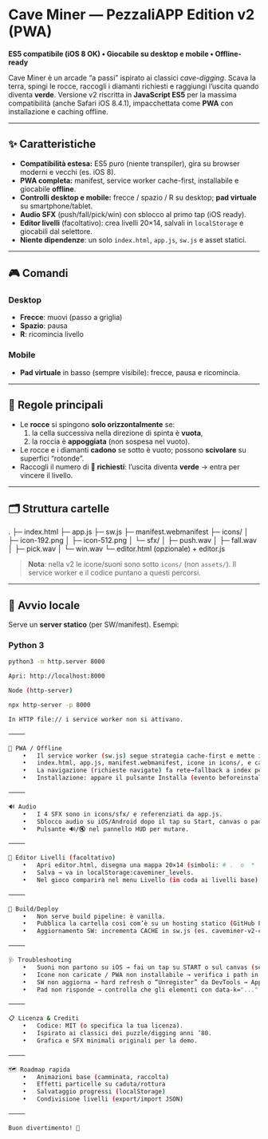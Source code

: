 # Cave Miner — PezzaliAPP Edition v2 (PWA)
**ES5 compatibile (iOS 8 OK) • Giocabile su desktop e mobile • Offline-ready**

Cave Miner è un arcade “a passi” ispirato ai classici *cave-digging*. Scava la terra, spingi le rocce, raccogli i diamanti richiesti e raggiungi l’uscita quando diventa **verde**. Versione v2 riscritta in **JavaScript ES5** per la massima compatibilità (anche Safari iOS 8.4.1), impacchettata come **PWA** con installazione e caching offline.

---

## ✨ Caratteristiche
- **Compatibilità estesa:** ES5 puro (niente transpiler), gira su browser moderni e vecchi (es. iOS 8).
- **PWA completa:** manifest, service worker cache-first, installabile e giocabile **offline**.
- **Controlli desktop e mobile:** frecce / spazio / R su desktop; **pad virtuale** su smartphone/tablet.
- **Audio SFX** (push/fall/pick/win) con sblocco al primo tap (iOS ready).
- **Editor livelli** (facoltativo): crea livelli 20×14, salvali in `localStorage` e giocabili dal selettore.
- **Niente dipendenze**: un solo `index.html`, `app.js`, `sw.js` e asset statici.

---

## 🎮 Comandi
### Desktop
- **Frecce**: muovi (passo a griglia)
- **Spazio**: pausa
- **R**: ricomincia livello

### Mobile
- **Pad virtuale** in basso (sempre visibile): frecce, pausa e ricomincia.

---

## 🧪 Regole principali
- Le **rocce** si spingono **solo orizzontalmente** se:
  1) la cella successiva nella direzione di spinta è **vuota**,  
  2) la roccia è **appoggiata** (non sospesa nel vuoto).
- Le rocce e i diamanti **cadono** se sotto è vuoto; possono **scivolare** su superfici “rotonde”.
- Raccogli il numero di **💎 richiesti**: l’uscita diventa **verde** → entra per vincere il livello.

---

## 🗂 Struttura cartelle

.
├─ index.html
├─ app.js
├─ sw.js
├─ manifest.webmanifest
├─ icons/
│  ├─ icon-192.png
│  ├─ icon-512.png
│  └─ sfx/
│     ├─ push.wav
│     ├─ fall.wav
│     ├─ pick.wav
│     └─ win.wav
└─ editor.html (opzionale) + editor.js

> **Nota**: nella v2 le icone/suoni sono sotto `icons/` (non `assets/`). Il service worker e il codice puntano a questi percorsi.

---

## 🚀 Avvio locale
Serve un **server statico** (per SW/manifest). Esempi:

### Python 3
```bash
python3 -m http.server 8000

Apri: http://localhost:8000

Node (http-server)

npx http-server -p 8000

In HTTP file:// i service worker non si attivano.

⸻

📱 PWA / Offline
	•	Il service worker (sw.js) segue strategia cache-first e mette in cache:
	•	index.html, app.js, manifest.webmanifest, icone in icons/, e carica dinamico degli altri asset.
	•	La navigazione (richieste navigate) fa rete→fallback a index per resilienza offline.
	•	Installazione: appare il pulsante Installa (evento beforeinstallprompt) su browser supportati.

⸻

🔊 Audio
	•	I 4 SFX sono in icons/sfx/ e referenziati da app.js.
	•	Sblocco audio su iOS/Android dopo il tap su Start, canvas o pad (riproduzione silenziosa “unlock”).
	•	Pulsante 🔊/🔇 nel pannello HUD per mutare.

⸻

🧱 Editor Livelli (facoltativo)
	•	Apri editor.html, disegna una mappa 20×14 (simboli: # .  o  *  X  P).
	•	Salva → va in localStorage:caveminer_levels.
	•	Nel gioco comparirà nel menu Livello (in coda ai livelli base).

⸻

🔧 Build/Deploy
	•	Non serve build pipeline: è vanilla.
	•	Pubblica la cartella così com’è su un hosting statico (GitHub Pages, Netlify, Vercel, S3…).
	•	Aggiornamento SW: incrementa CACHE in sw.js (es. caveminer-v2-cache-v3) quando cambi asset.

⸻

🩺 Troubleshooting
	•	Suoni non partono su iOS → fai un tap su START o sul canvas (serve un gesto utente per sbloccare l’audio).
	•	Icone non caricate / PWA non installabile → verifica i path in manifest.webmanifest e che il file venga servito con Content-Type: application/manifest+json.
	•	SW non aggiorna → hard refresh o “Unregister” da DevTools → Application → Service Workers; ricordati di bumpare CACHE.
	•	Pad non risponde → controlla che gli elementi con data-k="..." siano presenti e che non ci siano overlay sopra.

⸻

📋 Licenza & Crediti
	•	Codice: MIT (o specifica la tua licenza).
	•	Ispirato ai classici dei puzzle/digging anni ’80.
	•	Grafica e SFX minimali originali per la demo.

⸻

🗺 Roadmap rapida
	•	Animazioni base (camminata, raccolta)
	•	Effetti particelle su caduta/rottura
	•	Salvataggio progressi (localStorage)
	•	Condivisione livelli (export/import JSON)

⸻

Buon divertimento! 💎
